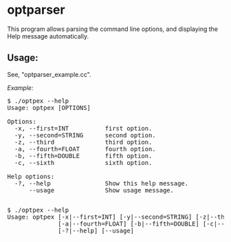 optparser
=========

This program allows parsing the command line options, and displaying the Help message automatically.

Usage:
------

 See, "optparser_example.cc".



*Example:*
<pre>
$ ./optpex --help
Usage: optpex [OPTIONS]

Options:
  -x, --first=INT          first option.
  -y, --second=STRING      second option.
  -z, --third              third option.
  -a, --fourth=FLOAT       fourth option.
  -b, --fifth=DOUBLE       fifth option.
  -c, --sixth              sixth option.

Help options:
  -?, --help               Show this help message.
      --usage              Show usage message.

</pre>

<pre>
$ ./optpex --help
Usage: optpex [-x|--first=INT] [-y|--second=STRING] [-z|--third]
              [-a|--fourth=FLOAT] [-b|--fifth=DOUBLE] [-c|--sixth]
              [-?|--help] [--usage]

</pre>
